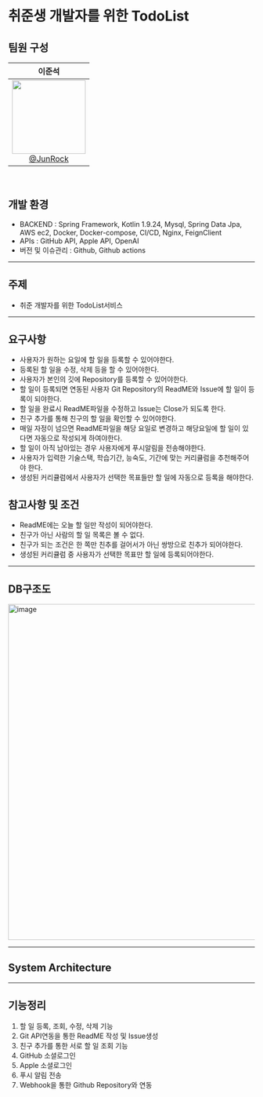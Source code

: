 # 취준생 개발자를 위한 TodoList

## 팀원 구성
<div align="center">

<div align="center">

| **이준석** |
| :------: | 
| [<img src="https://github.com/CafeCheckin/CafeCheckin/assets/56196986/422a81d3-b0b7-4b85-af31-a42a3c23c771" height=150 width=150> <br/> @JunRock](https://github.com/JunRock) |

</div>
</div>
<br>

## 개발 환경
- BACKEND : Spring Framework, Kotlin 1.9.24, Mysql, Spring Data Jpa, AWS ec2, Docker, Docker-compose, CI/CD, Nginx, FeignClient   <br>
- APIs : GitHub API, Apple API, OpenAI <br>
- 버전 및 이슈관리 : Github, Github actions   <br>
---
## 주제
- 취준 개발자를 위한 TodoList서비스
---
## 요구사항
- 사용자가 원하는 요일에 할 일을 등록할 수 있어야한다.
- 등록된 할 일을 수정, 삭제 등을 할 수 있어야한다.
- 사용자가 본인의 깃에 Repository를 등록할 수 있어야한다.
- 할 일이 등록되면 연동된 사용자 Git Repository의 ReadME와 Issue에 할 일이 등록이 되야한다.
- 할 일을 완료시 ReadME파일을 수정하고 Issue는 Close가 되도록 한다.
- 친구 추가를 통해 친구의 할 일을 확인할 수 있어야한다.
- 매일 자정이 넘으면 ReadME파일을 해당 요일로 변경하고 해당요일에 할 일이 있다면 자동으로 작성되게 하여야한다.
- 할 일이 아직 남아있는 경우 사용자에게 푸시알림을 전송해야한다.
- 사용자가 입력한 기술스택, 학습기간, 능숙도, 기간에 맞는 커리큘럼을 추천해주어야 한다.
- 생성된 커리큘럼에서 사용자가 선택한 목표들만 할 일에 자동으로 등록을 해야한다.

## 참고사항 및 조건
- ReadME에는 오늘 할 일만 작성이 되어야한다.
- 친구가 아닌 사람의 할 일 목록은 볼 수 없다.
- 친구가 되는 조건은 한 쪽만 친추를 걸어서가 아닌 쌍방으로 친추가 되어야한다.
- 생성된 커리큘럼 중 사용자가 선택한 목표만 할 일에 등록되어야한다.
---

## DB구조도
<img width="685" alt="image" src="https://github.com/user-attachments/assets/1c22744b-1c88-4eb2-9cfd-99395dc22875">




---

## System Architecture



---

## 기능정리
1. 할 일 등록, 조회, 수정, 삭제 기능
2. Git API연동을 통한 ReadME 작성 및 Issue생성
3. 친구 추가를 통한 서로 할 일 조회 기능
4. GitHub 소셜로그인
5. Apple 소셜로그인
6. 푸시 알림 전송
7. Webhook을 통한 Github Repository와 연동
